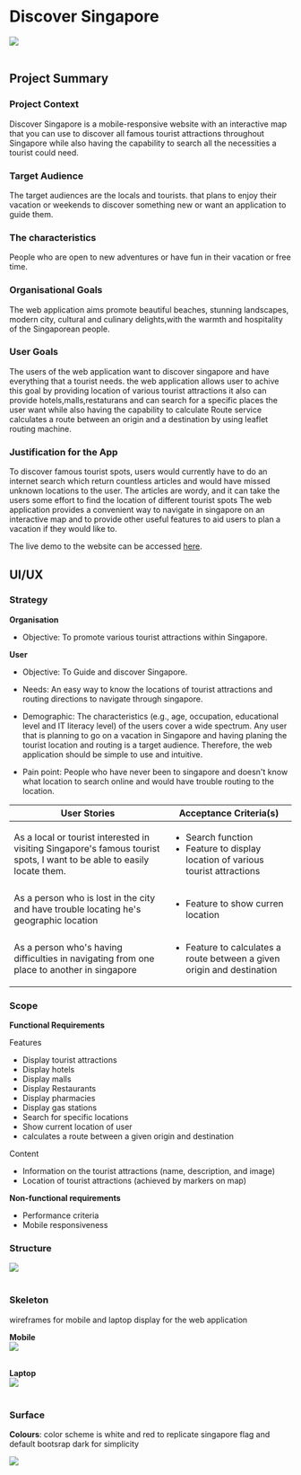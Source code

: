 # Discover Singapore
<img src='images/readme.JPG' style="display:block">
<br>



## Project Summary

### Project Context

Discover Singapore  is a mobile-responsive website with an interactive map that you can  use to discover all famous tourist attractions throughout Singapore while also having the capability to search all the necessities a tourist could need.


### Target Audience

The target audiences are the locals and tourists. that plans to enjoy their vacation or weekends to discover something new or want an application to guide them. 
### The characteristics 
People who are open to new adventures or have fun in their vacation or free time. 

### Organisational Goals

The web application aims  promote beautiful beaches, stunning landscapes, modern city, cultural and culinary delights,with the warmth and hospitality of the Singaporean people.

### User Goals

The users of the web application want to discover singapore and have everything that a tourist needs. the web application allows user to achive this goal by providing location of various tourist attractions it also can provide hotels,malls,restaturans and can search for a specific places the user want while also having the capability to calculate Route service calculates a route between an origin and a destination by using leaflet routing machine. 


### Justification for the App

To discover famous tourist spots, users would currently have to do an internet search which return countless articles and would have missed unknown locations to the user. The articles are wordy, and it can take the users some effort to find the location of different tourist spots The web application provides a convenient way to navigate in singapore on an interactive map and to provide other useful features to aid users to plan a vacation if they would like to.

The live demo to the website can be accessed [here](https://engroliver.github.io/Oliver-Assignment-1/).

## UI/UX

### Strategy

**Organisation**
* Objective: To promote various tourist attractions within Singapore.

**User**
* Objective: To Guide and discover Singapore.

* Needs: An easy way to know the locations of tourist attractions and routing directions to navigate through singapore.

* Demographic: The characteristics (e.g., age, occupation, educational level and IT literacy level) of the users cover a wide spectrum. Any user that is planning to go on a vacation in Singapore and having planing the tourist location and routing is a target audience. Therefore, the web application should be simple to use and intuitive.

* Pain point: People who have never been to singapore and doesn't know what location to search online and would have trouble routing to the location.

User Stories | Acceptance Criteria(s)
------------ | -------------
As a local or tourist interested in visiting Singapore's famous tourist spots, I want to be able to easily locate them. | <ul><li>Search function</li><li>Feature to display location of various tourist attractions</li></ul>
As a person who is lost in the city and have trouble locating he's  geographic location |<ul><li>Feature to show curren location</li></ul>
As a person who's having difficulties in navigating from one place to another in singapore   | <ul><li>Feature to calculates a route between a given origin and destination</li></ul>

### Scope

**Functional Requirements**

Features
* Display tourist attractions
* Display hotels
* Display malls
* Display Restaurants
* Display pharmacies
* Display gas stations
* Search for specific locations
* Show current location of user
* calculates a route between a given origin and destination

Content
* Information on the tourist attractions (name, description, and image)
* Location of tourist attractions (achieved by markers on map)

**Non-functional requirements**

* Performance criteria
* Mobile responsiveness

### Structure
<img src="images/structure.JPG" style="display: block">
<br>


### Skeleton
wireframes for mobile and laptop display for the web application

**Mobile**
<img src="images/mobile.png" style="display: block">
<br>

**Laptop**
<img src="images/mobile.png" style="display: block">
<br>

### Surface
**Colours**: color scheme is white and red to replicate singapore flag and default bootsrap dark for simplicity 

<img src="images/color.jpg" style="display: block">
<br>